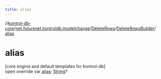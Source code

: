 ```yaml
---
title: alias
---
```

//[kontrol-db-core](../../../../index.html)/[net.futureset.kontroldb.modelchange](../../index.html)/[DeleteRows](../index.html)/[DeleteRowsBuilder](index.html)/[alias](alias.html)



# alias



[core engine and default templates for kontrol-db]\
open override var [alias](alias.html): [String](https://kotlinlang.org/api/latest/jvm/stdlib/kotlin/-string/index.html)?





